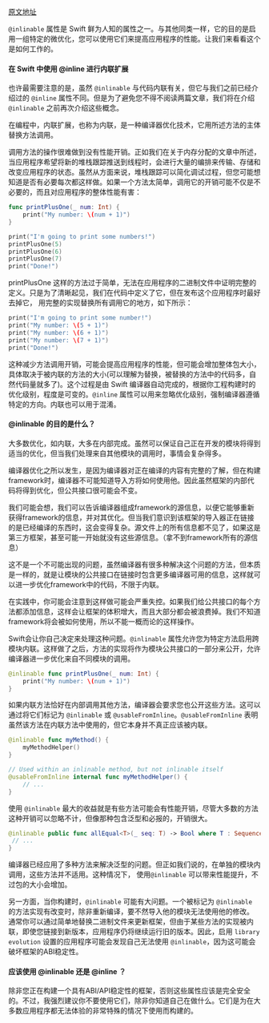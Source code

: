 [原文地址](https://swiftrocks.com/understanding-inlinable-in-swift.html)

`@inlinable` 属性是 Swift 鲜为人知的属性之一。与其他同类一样，它的目的是启用一组特定的微优化，您可以使用它们来提高应用程序的性能。让我们来看看这个是如何工作的。

#### 在 Swift 中使用 @inline 进行内联扩展

也许最需要注意的是，虽然 `@inlinable` 与代码内联有关，但它与我们之前已经介绍过的 `@inline` 属性不同。但是为了避免您不得不阅读两篇文章，我们将在介绍 `@inlinable` 之前再次介绍这些概念。

在编程中，内联扩展，也称为内联，是一种编译器优化技术，它用所述方法的主体替换方法调用。

调用方法的操作很难做到没有性能开销。正如我们在关于内存分配的文章中所述，当应用程序希望将新的堆栈跟踪推送到线程时，会进行大量的编排来传输、存储和改变应用程序的状态。虽然从方面来说，堆栈跟踪可以简化调试过程，但您可能想知道是否有必要每次都这样做。如果一个方法太简单，调用它的开销可能不仅是不必要的，而且对应用程序的整体性能有害：

```swift
func printPlusOne(_ num: Int) {
    print("My number: \(num + 1)")
}

print("I'm going to print some numbers!")
printPlusOne(5)
printPlusOne(6)
printPlusOne(7)
print("Done!")
```

printPlusOne 这样的方法过于简单，无法在应用程序的二进制文件中证明完整的定义。只是为了清晰起见，我们在代码中定义了它，但在发布这个应用程序时最好去掉它， 用完整的实现替换所有调用它的地方，如下所示：

```swift
print("I'm going to print some number!")
print("My number: \(5 + 1)")
print("My number: \(6 + 1)")
print("My number: \(7 + 1)")
print("Done!")
```

这种减少方法调用开销，可能会提高应用程序的性能，但可能会增加整体包大小，具体取决于被内联的方法的大小(可以理解为替换，被替换的方法中的代码多，自然代码量就多了)。这个过程是由 Swift 编译器自动完成的，根据你工程构建时的优化级别，程度是可变的。`@inline` 属性可以用来忽略优化级别，强制编译器遵循特定的方向。内联也可以用于混淆。

#### @inlinable 的目的是什么？

大多数优化，如内联，大多在内部完成。虽然可以保证自己正在开发的模块将得到适当的优化，但当我们处理来自其他模块的调用时，事情会复杂得多。

编译器优化之所以发生，是因为编译器对正在编译的内容有完整的了解，但在构建framework时，编译器不可能知道导入方将如何使用他。因此虽然框架的内部代码将得到优化，但公共接口很可能会不变。

我们可能会想，我们可以告诉编译器组成framework的源信息，以便它能够重新获得framework的信息，并对其优化。但当我们意识到该框架的导入器正在链接的是已经编译的东西时，这会变得复杂。源文件上的所有信息都不见了，如果这是第三方框架，甚至可能一开始就没有这些源信息。（拿不到framework所有的源信息）

这不是一个不可能出现的问题，虽然编译器有很多种解决这个问题的方法，但本质是一样的，就是让模块的公共接口在链接时包含更多编译器可用的信息，这样就可以进一步优化framework中的代码，不限于内联。

在实践中，你可能会注意到这样做可能会严重失控。如果我们给公共接口的每个方法都添加信息，这样会让框架的体积增大，而且大部分都会被浪费掉。我们不知道framework将会被如何使用，所以不能一概而论的这样操作。

Swift会让你自己决定来处理这种问题。`@inlinable` 属性允许您为特定方法启用跨模块内联。这样做了之后，方法的实现将作为模块公共接口的一部分来公开，允许编译器进一步优化来自不同模块的调用。

```swift
@inlinable func printPlusOne(_ num: Int) {
    print("My number: \(num + 1)")
}
```

如果内联方法恰好在内部调用其他方法，编译器会要求您也公开这些方法。这可以通过将它们标记为 `@inlinable` 或 `@usableFromInline`。`@usableFromInline` 表明虽然该方法在内联方法中使用的，但它本身并不真正应该被内联。

```swift
@inlinable func myMethod() {
    myMethodHelper()
}

// Used within an inlinable method, but not inlinable itself
@usableFromInline internal func myMethodHelper() {
    // ...
}
```

使用 `@inlinable` 最大的收益就是有些方法可能会有性能开销，尽管大多数的方法这种开销可以忽略不计，但像那种包含泛型和必报的，开销很大。

```swift 
@inlinable public func allEqual<T>(_ seq: T) -> Bool where T : Sequence, T.Element : Equatable {
 // ...
}
```

编译器已经应用了多种方法来解决泛型的问题。但正如我们说的，在单独的模块内调用，这些方法并不适用。这种情况下， 使用`@inlinable` 可以带来性能提升，不过包的大小会增加。

另一方面，当你构建时，`@inlinable` 可能有大问题。一个被标记为 `@inlinable` 的方法实现有改变时，除非重新编译，要不然导入他的模块无法使用他的修改。 通常你可以通过简单地替换二进制文件来更新框架，但由于某些方法的实现被内联，即使您链接到新版本，应用程序仍将继续运行旧的版本。因此，启用 `library evolution` 设置的应用程序可能会发现自己无法使用 `@inlinable`，因为这可能会破坏框架的ABI稳定性。

#### 应该使用 @inlinable 还是 @inline ？

除非您正在构建一个具有ABI/API稳定性的框架，否则这些属性应该是完全安全的。不过，我强烈建议你不要使用它们，除非你知道自己在做什么。它们是为在大多数应用程序都无法体验的非常特殊的情况下使用而构建的。
